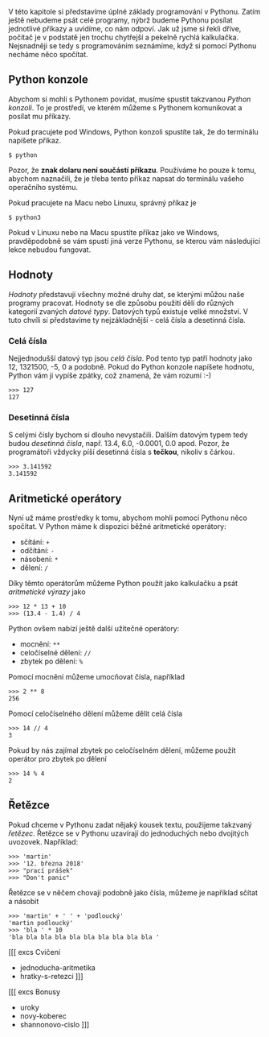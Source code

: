 V této kapitole si představíme úplné základy programování v Pythonu. Zatím
ještě nebudeme psát celé programy, nýbrž budeme Pythonu posílat jednotlivé
příkazy a uvidíme, co nám odpoví. Jak už jsme si řekli dříve, počítač je v
podstatě jen trochu chytřejší a pekelně rychlá kalkulačka. Nejsnadněji se tedy
s programováním seznámíme, když si pomocí Pythonu necháme něco spočítat.

## Python konzole

Abychom si mohli s Pythonem povídat, musíme spustit takzvanou *Python
konzoli*. To je prostředí, ve kterém můžeme s Pythonem komunikovat a posílat
mu příkazy.

Pokud pracujete pod Windows, Python konzoli spustíte tak, že do termínálu
napíšete příkaz.

```shell
$ python
```

Pozor, že **znak dolaru není součástí příkazu**. Používáme ho pouze k tomu,
abychom naznačili, že je třeba tento příkaz napsat do terminálu vašeho
operačního systému. 

Pokud pracujete na Macu nebo Linuxu, správný příkaz je

```shell
$ python3
```

Pokud v Linuxu nebo na Macu spustíte příkaz jako ve Windows, pravděpodobně se
vám spustí jiná verze Pythonu, se kterou vám následující lekce nebudou
fungovat.

## Hodnoty

*Hodnoty* představují všechny možné druhy dat, se kterými můžou naše programy
pracovat. Hodnoty se dle způsobu použití dělí do různých kategoríí zvaných
*datové typy*. Datových typů existuje velké množství. V tuto chvíli si
představíme ty nejzákladnější - celá čísla a desetinná čísla.

### Celá čísla

Nejjednodušší datový typ jsou *celá čísla*. Pod tento typ patří hodnoty jako
12, 1321500, -5, 0 a podobně. Pokud do Python konzole napíšete hodnotu, Python
vám ji vypíše zpátky, což znamená, že vám rozumí :-)

```pycon
>>> 127
127
```

### Desetinná čísla

S celými čísly bychom si dlouho nevystačili. Dalším datovým typem tedy budou
*desetinná čísla*, např. 13.4, 6.0, -0.0001, 0.0 apod. Pozor, že programátoři
vždycky píší desetinná čísla s **tečkou**, nikoliv s čárkou.

```pycon
>>> 3.141592
3.141592
```

## Aritmetické operátory

Nyní už máme prostředky k tomu, abychom mohli pomocí Pythonu něco spočítat. V
Python máme k dispozici běžné aritmetické operátory:

* sčítání: `+`
* odčítání: `-`
* násobení: `*`
* dělení: `/`

Díky těmto operátorům můžeme Python použít jako kalkulačku a psát *aritmetické
výrazy* jako

```pycon
>>> 12 * 13 + 10
>>> (13.4 - 1.4) / 4
```

Python ovšem nabízí ještě další užitečné operátory:

* mocnění: `**`
* celočíselné dělení: `//`
* zbytek po dělení: `%`

Pomocí mocnění můžeme umocňovat čísla, například

```pycon
>>> 2 ** 8
256
```

Pomocí celočíselného dělení můžeme dělit celá čísla

```pycon
>>> 14 // 4
3
```

Pokud by nás zajímal zbytek po celočíselném dělení, můžeme použít operátor pro
zbytek po dělení

```pycon
>>> 14 % 4
2
```

## Řetězce

Pokud chceme v Pythonu zadat nějaký kousek textu, použijeme takzvaný
*řetězec*. Řetězce se v Pythonu uzavírají do jednoduchých nebo dvojitých
uvozovek. Například:

```pycon
>>> 'martin'
>>> '12. března 2018'
>>> "prací prášek"
>>> "Don't panic"
```

Řetězce se v něčem chovají podobně jako čísla, můžeme je například sčítat a
násobit

```pycon
>>> 'martin' + ' ' + 'podloucký'
'martin podloucký'
>>> 'bla ' * 10
'bla bla bla bla bla bla bla bla bla bla '
```

[[[ excs Cvičení
- jednoducha-aritmetika
- hratky-s-retezci
]]]

[[[ excs Bonusy
- uroky
- novy-koberec
- shannonovo-cislo
]]]
